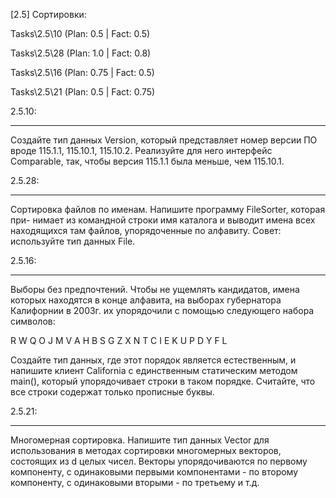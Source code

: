 [2.5] Сортировки:

Tasks\2.5\10 (Plan: 0.5 | Fact: 0.5)

Tasks\2.5\28 (Plan: 1.0 | Fact: 0.8)

Tasks\2.5\16 (Plan: 0.75 | Fact: 0.5)

Tasks\2.5\21 (Plan: 0.5 | Fact: 0.75)

2.5.10:
***
Создайте тип данных Version, который представляет номер версии ПО вроде 115.1.1, 115.10.1, 115.10.2. Реализуйте для него интерфейс Comparable, так, чтобы версия 115.1.1 была меньше, чем 115.10.1.

2.5.28:
***
Сортировка файлов по именам. Напишите программу FileSorter, которая при- нимает из командной строки имя каталога и выводит имена всех находящихся там файлов, упорядоченные по алфавиту. Совет: используйте тип данных File.

2.5.16:
***
Выборы без предпочтений. Чтобы не ущемлять кандидатов, имена которых находятся в конце алфавита, на выборах губернатора Калифорнии в 2003г. их упорядочили с помощью следующего набора символов:

R W Q O J M V A H B S G Z X N T C I E K U P D Y F L

Создайте тип данных, где этот порядок является естественным, и напишите клиент California с единственным статическим методом main(), который упорядочивает строки в таком порядке. Считайте, что все строки содержат только прописные буквы. 

2.5.21:
***
Многомерная сортировка. Напишите тип данных Vector для использования в методах сортировки многомерных векторов, состоящих из d целых чисел. Векторы упорядочиваются по первому компоненту, с одинаковыми первыми компонентами - по второму компоненту, с одинаковыми вторыми - по третьему и т.д.